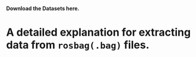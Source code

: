 #### Download the Datasets here.

# A detailed explanation for extracting data from `rosbag(.bag)` files.
